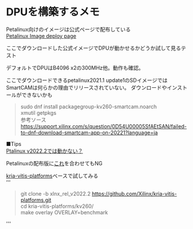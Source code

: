 # DPUを構築するメモ  
Petalinux向けのイメージは公式ページで配布している  
[Petalinux Image deploy page](https://japan.xilinx.com/products/som/kria/kv260-vision-starter-kit/kv260-getting-started/setting-up-the-sd-card-image.html)  
  
ここでダウンロードした公式イメージでDPUが動かせるかどうか試して見るテスト  
  
デフォルトでDPUはB4096 x2の300MHz他。動作も確認。

ここでダウンロードできるpetalinux2021.1 update1のSDイメージではSmartCAMは何らかの理由でリリースされていない。
ダウンロードやインストールができないかも  
>sudo dnf install packagegroup-kv260-smartcam.noarch  
>xmutil getpkgs  
参考ソース  
https://support.xilinx.com/s/question/0D54U00005SfAEtSAN/failed-to-dnf-download-smartcam-app-on-20221?language=ja  
  
■Tips  
[Ptalinux v2022.2では動かない？](https://community.element14.com/products/roadtest/b/blog/posts/amd-xilinx-kria-kv260-vision-ai-starter-kit-preparing-the-kv260)  
  
Petalinuxの配布版に[これ](https://qiita.com/lp6m/items/df1b87b11f8275ee6210)を合わせてもNG
  
[kria-vitis-platforms](https://github.com/Xilinx/kria-vitis-platforms)ベースで試してみる  
’''
> git clone -b xlnx_rel_v2022.2 https://github.com/Xilinx/kria-vitis-platforms.git  
> cd kria-vitis-platforms/kv260/  
> make overlay OVERLAY=benchmark  
>  
'''
